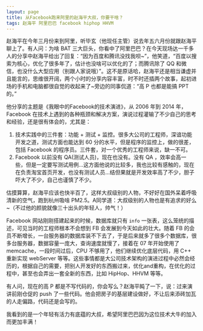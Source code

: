 ```yaml
---
layout: page
title: 从Facebook跑来阿里的赵海平大叔，你要干啥？
tags: 赵海平 阿里巴巴 facebook hiphop HHVM
---
```


赵海平在今年三月份来到阿里，听毕玄（他现任主管）说去年五六月份就跟赵海平聊上了。有人问：为啥 BAT 三大巨头，你看中了阿里巴巴？在今天现场达一千多人的分享中赵海平给出了回复：“因为百度和腾讯没找我呗~”，他笑道，“百度以搜索为核心，优化了很多年了，估计也没啥可以优化的了；而腾讯除了 QQ 和微信，也没什么大型应用（别跟人家说哦）”。这不是原话哈，赵海平还是相当谦虚并且能言的，思维很开阔，两个小时的分享内容丰富，时不时还插两个故事，起初进场的手机和电脑都很自觉的收起来了~旁边的同事侃道：“高 P 也都是能搞 PPT 的。”

他分享的主题是《我眼中的Facebook的技术演进》，从 2006 年到 2014 年，Facebook 在技术上遇到的各种瓶颈和解决方案，演说过程灌输了不少自己的思考和经验，还是很有体会的，尤其是：

1. 技术实践中的三件套：功能 + 测试 + 监控。很多大公司的工程师，深谙功能开发之道，测试方面也能达到 60 分的水平，但是程序的监控上，做的很差，包括 Facebook 的程序员。三件套，对一个优秀的工程师来说，缺一不可。
2. Facebook 以前没有 QA(测试人员)，现在也没有。没有 QA ，效率会高一些，但是一定要写测试用例...这方面他说的比较多，我也比较有感触的，现在在负责淘宝首页开发，也没有测试人员...结但果就是开发效率高了不少，胆子吓大了不少，自己也谨慎了不少。

估摸算算，赵海平应该也快半百了，这样大叔级别的人物，不好好在国外呆着呼吸清新的空气，跑到杭州吸啥 PM2.5。A同学道：大叔级别的人物也是有追求的好么~（不过他的颜貌就像三十出头的年轻人，帅气！）

Facebook 网站刚刚搭建起来的时候，数据库就只有 `info` 一张表，这么笼统的描述，可见当时的工程师根本不会想到 FB 会发展到今天如此的壮大。随着 FB 的会员不断增长，一台服务器的数据库装不下去了，于是后来就多了很多个数据库，很多台服务器，数据容量一庞大，查询速度就慢了，接着在 07 年开始使用了 memcache，一段时间过后，CPU 不够用了，他们继续优化底层代码，用 C++ 重新实现 webServer 等等。这些事情都是大公司技术架构的演进过程中必然会经历的，根据自己的需要，把别人开发好的东西搬过来，优化and重构，在优化的过程中，甚至也会弄出一套全新的东西，比如 HipHop、HHVM 等等。

有人问，现在的高 P 都是不写代码的，你会写么？赵海平盹了一下，说：过来演讲前刚仓促的 push 了一些代码。他会把房子的基层建设做好，不让后来添砖加瓦的人走偏路，代码还是会写的。

我看到的是一个年轻有活力有底蕴的大叔，希望阿里巴巴因为这位技术大牛的加入而更加丰满！

